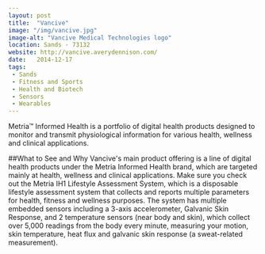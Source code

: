 ```yaml
---
layout: post
title:  "Vancive"
image: "/img/vancive.jpg"
image-alt: "Vancive Medical Technologies logo"
location: Sands - 73132
website: http://vancive.averydennison.com/
date:   2014-12-17
tags:
 - Sands
 - Fitness and Sports
 - Health and Biotech
 - Sensors
 - Wearables
---
```


Metria™ Informed Health is a portfolio of digital health products designed to monitor and transmit physiological information for various health, wellness and clinical applications.

##What to See and Why
Vancive's main product offering is a line of digital health products under the Metria Informed Health brand, which are targeted mainly at health, wellness and clinical applications. Make sure you check out the Metria IH1 Lifestyle Assessment System, which is a disposable lifestyle assessment system that collects and reports multiple parameters for health, fitness and wellness purposes. The system has multiple embedded sensors including a 3-axis accelerometer, Galvanic Skin Response, and 2 temperature sensors (near body and skin), which collect over 5,000 readings from the body every minute, measuring your motion, skin temperature, heat flux and galvanic skin response (a sweat-related measurement). 